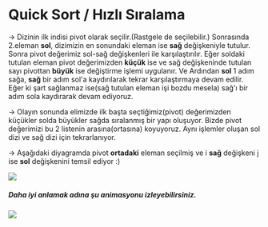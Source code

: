 # Quick Sort / Hızlı Sıralama

-> Dizinin ilk indisi pivot olarak seçilir.(Rastgele de seçilebilir.) Sonrasında 2.eleman **sol**, dizimizin en sonundaki eleman ise **sağ** değişkeniyle tutulur. Sonra pivot değerimiz sol-sağ değişkenleri ile karşılaştırılır. Eğer soldaki tutulan eleman pivot değerimizden **küçük** ise ve sağ değişkeninde tutulan sayı pivottan **büyük** ise değiştirme işlemi uygulanır. Ve Ardından **sol** 1 adım sağa, **sağ** bir adım sol'a kaydırılarak tekrar karşılaştırmaya devam edilir. Eğer ki şart sağlanmaz ise(sağ tutulan eleman işi bozdu mesela) sağ'ı bir adım sola kaydırarak devam ediyoruz.

-> Olayın sonunda elimizde ilk başta seçtiğimiz(pivot) değerimizden küçükler solda büyükler sağda sıralanmış bir yapı oluşuyor. Bizde pivot değerimizi bu 2 listenin arasına(ortasına) koyuyoruz. Aynı işlemler oluşan sol dizi ve sağ dizi için tekrarlanıyor.

-> Aşağıdaki diyagramda pivot **ortadaki** eleman seçilmiş ve i **sağ** değişkeni j ise **sol** değişkenini temsil ediyor :)

[![](http://www.farukgenc.com/Sorting-Animation/quick-sort.png)](http://www.farukgenc.com/Sorting-Animation/quick-sort.png)

##### Daha iyi anlamak adına şu animasyonu izleyebilirsiniz.

[![](http://www.farukgenc.com/Sorting-Animation/Quicksort-Animasyon.gif)](http://www.farukgenc.com/Sorting-Animation/Quicksort-Animasyon.gif)
